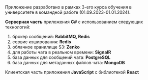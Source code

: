 Приложение разработано в рамках 3-его курса обучения в университете в командной работе (01.09.2023-01.01.2024).

**Серверная часть** приложения **C#** с использованием следующих технологий:
1) брокер сообщений: **RabbitMQ, Redis**
2) сервис кэширования: **Redis**
3) облачное хранилище S3: **Zenko**
4) для работы чата в реальном времени: **SignalR**
5) база данных для сообщений чата: **PostgreSQL**
6) база данных для метаданных файлов чата: **MongoDB**

Клиентская часть приложения **JavaScript** с библиотекой **React**
